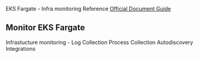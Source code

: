 EKS Fargate - Infra monitoring
Reference [Official Document Guide](https://docs.datadoghq.com/integrations/eks_fargate/#configuration)

Monitor EKS Fargate
--------
Infrastucture monitoring - 
Log Collection
Process Collection
Autodiscovery Integrations
